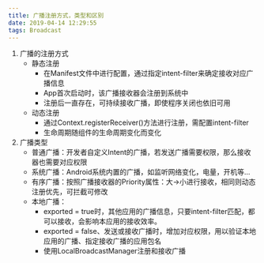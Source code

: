```yaml
---
title: 广播注册方式，类型和区别
date: 2019-04-14 12:29:55
tags: Broadcast
---
```




<!-- more -->

1. 广播的注册方式
   - 静态注册
     - 在Manifest文件中进行配置，通过指定intent-filter来确定接收对应广播信息
     - App首次启动时，该广播接收器会注册到系统中
     - 注册后一直存在，可持续接收广播，即使程序关闭也依旧可用
   - 动态注册
     - 通过Context.registerReceiver()方法进行注册，需配置intent-filter
     - 生命周期随组件的生命周期变化而变化
2. 广播类型
   - 普通广播：开发者自定义Intent的广播，若发送广播需要权限，那么接收器也需要对应权限
   - 系统广播：Android系统内置的广播，如监听网络变化，电量，开机等...
   - 有序广播：按照广播接收器的Priority属性：大->小进行接收，相同则动态注册优先，可拦截可修改
   - 本地广播：
     - exported = true时，其他应用的广播信息，只要intent-filter匹配，都可以接收，会影响本应用的接收效率。
     - exported = false、发送或接收广播时，增加对应权限，用以验证本地应用的广播、指定接收广播的应用包名
     - 使用LocalBroadcastManager注册和接收广播

